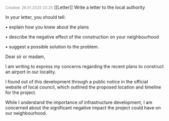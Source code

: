 <span style="font-size:12px; color:#888888;">Created: 26.01.2025 22:25</span>
[[Letter]]
Write a letter to the local authority

In your letter, you should tell:

• explain how you knew about the plans

• describe the negative effect of the construction on your neighbourhood

• suggest a possible solution to the problem.


Dear sir or madam,

I am writing to express my concerns regarding the recent plans to construct an airport in our locality.

I found out of this development through a public notice in the official website of local council, which outlined the proposed location and timeline for the project.

While I understand the importance of infrastructure development, I am concerned about the significant negative impact the project could have on our neighbourhood. 